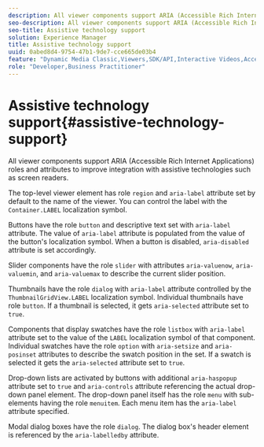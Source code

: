 ```yaml
---
description: All viewer components support ARIA (Accessible Rich Internet Applications) roles and attributes to improve integration with assistive technologies such as screen readers.
seo-description: All viewer components support ARIA (Accessible Rich Internet Applications) roles and attributes to improve integration with assistive technologies such as screen readers.
seo-title: Assistive technology support
solution: Experience Manager
title: Assistive technology support
uuid: 0abed8d4-9754-47b1-9de7-cce665de03b4
feature: "Dynamic Media Classic,Viewers,SDK/API,Interactive Videos,Accessibility"
role: "Developer,Business Practitioner"
---
```


# Assistive technology support{#assistive-technology-support}

All viewer components support ARIA (Accessible Rich Internet Applications) roles and attributes to improve integration with assistive technologies such as screen readers.

The top-level viewer element has role `region` and `aria-label` attribute set by default to the name of the viewer. You can control the label with the `Container.LABEL` localization symbol.

Buttons have the role `button` and descriptive text set with `aria-label` attribute. The value of `aria-label` attribute is populated from the value of the button's localization symbol. When a button is disabled, `aria-disabled` attribute is set accordingly.

Slider components have the role `slider` with attributes `aria-valuenow`, `aria-valuemin`, and `aria-valuemax` to describe the current slider position.

Thumbnails have the role `dialog` with `aria-label` attribute controlled by the `ThumbnailGridView.LABEL` localization symbol. Individual thumbnails have role `button`. If a thumbnail is selected, it gets `aria-selected` attribute set to `true`.

Components that display swatches have the role `listbox` with `aria-label` attribute set to the value of the `LABEL` localization symbol of that component. Individual swatches have the role `option` with `aria-setsize` and `aria-posinset` attributes to describe the swatch position in the set. If a swatch is selected it gets the `aria-selected` attribute set to `true`.

Drop-down lists are activated by buttons with additional `aria-haspopup` attribute set to `true` and `aria-controls` attribute referencing the actual drop-down panel element. The drop-down panel itself has the role `menu` with sub-elements having the role `menuitem`. Each menu item has the `aria-label` attribute specified.

Modal dialog boxes have the role `dialog`. The dialog box's header element is referenced by the `aria-labelledby` attribute. 
